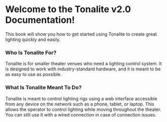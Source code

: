 # Welcome to the Tonalite v2.0 Documentation!

This book will show you how to get started using Tonalite to create great lighting quickly and easily.

### Who Is Tonalite For?

Tonalite is for smaller theater venues who need a lighting control system. It is designed to work with industry-standard hardware, and it is meant to be as easy to use as possible.

### What Is Tonalite Meant To Do?

Tonalite is meant to control lighting rigs using a web interface accessible from any device on the network such as a phone, tablet, or laptop. This allows the operator to control lighting while moving throughout the theater. You can still use it with a wired connection in case of connection issues.
